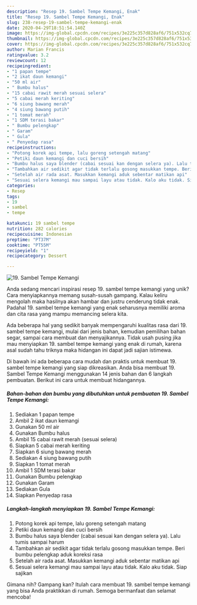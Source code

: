 ```yaml
---
description: "Resep 19. Sambel Tempe Kemangi, Enak"
title: "Resep 19. Sambel Tempe Kemangi, Enak"
slug: 238-resep-19-sambel-tempe-kemangi-enak
date: 2020-04-29T18:51:54.140Z
image: https://img-global.cpcdn.com/recipes/3e225c357d828af6/751x532cq70/19-sambel-tempe-kemangi-foto-resep-utama.jpg
thumbnail: https://img-global.cpcdn.com/recipes/3e225c357d828af6/751x532cq70/19-sambel-tempe-kemangi-foto-resep-utama.jpg
cover: https://img-global.cpcdn.com/recipes/3e225c357d828af6/751x532cq70/19-sambel-tempe-kemangi-foto-resep-utama.jpg
author: Marian Francis
ratingvalue: 3.2
reviewcount: 12
recipeingredient:
- "1 papan tempe"
- "2 ikat daun kemangi"
- "50 ml air"
- " Bumbu halus"
- "15 cabai rawit merah sesuai selera"
- "5 cabai merah keriting"
- "6 siung bawang merah"
- "4 siung bawang putih"
- "1 tomat merah"
- "1 SDM terasi bakar"
- " Bumbu pelengkap"
- " Garam"
- " Gula"
- " Penyedap rasa"
recipeinstructions:
- "Potong korek api tempe, lalu goreng setengah matang"
- "Petiki daun kemangi dan cuci bersih"
- "Bumbu halus saya blender (cabai sesuai kan dengan selera ya). Lalu tumis sampai harum"
- "Tambahkan air sedikit agar tidak terlalu gosong masukkan tempe. Beri bumbu pelengkap aduk koreksi rasa"
- "Setelah air rada asat. Masukkan kemangi aduk sebentar matikan api"
- "Sesuai selera kemangi mau sampai layu atau tidak. Kalo aku tidak. Siap sajikan"
categories:
- Resep
tags:
- 19
- sambel
- tempe

katakunci: 19 sambel tempe 
nutrition: 282 calories
recipecuisine: Indonesian
preptime: "PT37M"
cooktime: "PT55M"
recipeyield: "1"
recipecategory: Dessert

---
```



![19. Sambel Tempe Kemangi](https://img-global.cpcdn.com/recipes/3e225c357d828af6/751x532cq70/19-sambel-tempe-kemangi-foto-resep-utama.jpg)

Anda sedang mencari inspirasi resep 19. sambel tempe kemangi yang unik? Cara menyiapkannya memang susah-susah gampang. Kalau keliru mengolah maka hasilnya akan hambar dan justru cenderung tidak enak. Padahal 19. sambel tempe kemangi yang enak seharusnya memiliki aroma dan cita rasa yang mampu memancing selera kita.

Ada beberapa hal yang sedikit banyak mempengaruhi kualitas rasa dari 19. sambel tempe kemangi, mulai dari jenis bahan, kemudian pemilihan bahan segar, sampai cara membuat dan menyajikannya. Tidak usah pusing jika mau menyiapkan 19. sambel tempe kemangi yang enak di rumah, karena asal sudah tahu triknya maka hidangan ini dapat jadi sajian istimewa.




Di bawah ini ada beberapa cara mudah dan praktis untuk membuat 19. sambel tempe kemangi yang siap dikreasikan. Anda bisa membuat 19. Sambel Tempe Kemangi menggunakan 14 jenis bahan dan 6 langkah pembuatan. Berikut ini cara untuk membuat hidangannya.

<!--inarticleads1-->

##### Bahan-bahan dan bumbu yang dibutuhkan untuk pembuatan 19. Sambel Tempe Kemangi:

1. Sediakan 1 papan tempe
1. Ambil 2 ikat daun kemangi
1. Gunakan 50 ml air
1. Gunakan  Bumbu halus
1. Ambil 15 cabai rawit merah (sesuai selera)
1. Siapkan 5 cabai merah keriting
1. Siapkan 6 siung bawang merah
1. Sediakan 4 siung bawang putih
1. Siapkan 1 tomat merah
1. Ambil 1 SDM terasi bakar
1. Gunakan  Bumbu pelengkap
1. Gunakan  Garam
1. Sediakan  Gula
1. Siapkan  Penyedap rasa




<!--inarticleads2-->

##### Langkah-langkah menyiapkan 19. Sambel Tempe Kemangi:

1. Potong korek api tempe, lalu goreng setengah matang
1. Petiki daun kemangi dan cuci bersih
1. Bumbu halus saya blender (cabai sesuai kan dengan selera ya). Lalu tumis sampai harum
1. Tambahkan air sedikit agar tidak terlalu gosong masukkan tempe. Beri bumbu pelengkap aduk koreksi rasa
1. Setelah air rada asat. Masukkan kemangi aduk sebentar matikan api
1. Sesuai selera kemangi mau sampai layu atau tidak. Kalo aku tidak. Siap sajikan




Gimana nih? Gampang kan? Itulah cara membuat 19. sambel tempe kemangi yang bisa Anda praktikkan di rumah. Semoga bermanfaat dan selamat mencoba!
